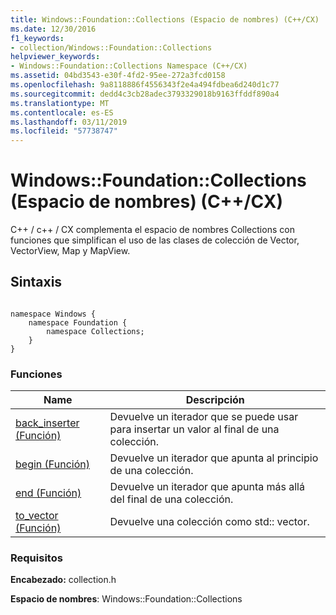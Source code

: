 ```yaml
---
title: Windows::Foundation::Collections (Espacio de nombres) (C++/CX)
ms.date: 12/30/2016
f1_keywords:
- collection/Windows::Foundation::Collections
helpviewer_keywords:
- Windows::Foundation::Collections Namespace (C++/CX)
ms.assetid: 04bd3543-e30f-4fd2-95ee-272a3fcd0158
ms.openlocfilehash: 9a8118886f4556343f2e4a494fdbea6d240d1c77
ms.sourcegitcommit: dedd4c3cb28adec3793329018b9163ffddf890a4
ms.translationtype: MT
ms.contentlocale: es-ES
ms.lasthandoff: 03/11/2019
ms.locfileid: "57738747"
---
```

# <a name="windowsfoundationcollections-namespace-ccx"></a>Windows::Foundation::Collections (Espacio de nombres) (C++/CX)

C++ / c++ / CX complementa el espacio de nombres Collections con funciones que simplifican el uso de las clases de colección de Vector, VectorView, Map y MapView.

## <a name="syntax"></a>Sintaxis

```

namespace Windows {
    namespace Foundation {
        namespace Collections;
    }
}
```

### <a name="functions"></a>Funciones

|Name|Descripción|
|----------|-----------------|
|[back_inserter (Función)](../cppcx/back-inserter-function.md)|Devuelve un iterador que se puede usar para insertar un valor al final de una colección.|
|[begin (Función)](../cppcx/begin-function.md)|Devuelve un iterador que apunta al principio de una colección.|
|[end (Función)](../cppcx/end-function.md)|Devuelve un iterador que apunta más allá del final de una colección.|
|[to_vector (Función)](../cppcx/to-vector-function.md)|Devuelve una colección como std:: vector.|

### <a name="requirements"></a>Requisitos

**Encabezado:** collection.h

**Espacio de nombres**: Windows::Foundation::Collections

